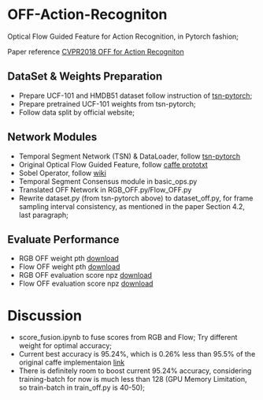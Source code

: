 # OFF-Action-Recogniton
Optical Flow Guided Feature for Action Recognition, in Pytorch fashion;

Paper reference [CVPR2018 OFF for Action Recogniton](https://arxiv.org/pdf/1711.11152.pdf)

## DataSet & Weights Preparation
+ Prepare UCF-101 and HMDB51 dataset follow instruction of [tsn-pytorch](https://github.com/yjxiong/tsn-pytorch);
+ Prepare pretrained UCF-101 weights from tsn-pytorch;
+ Follow data split by official website;

## Network Modules
+ Temporal Segment Network (TSN) & DataLoader, follow [tsn-pytorch](https://github.com/yjxiong/tsn-pytorch)
+ Original Optical Flow Guided Feature, follow [caffe prototxt](https://github.com/kevin-ssy/Optical-Flow-Guided-Feature/blob/master/models/ucf101/rgb_off/1/train.prototxt)
+ Sobel Operator, follow [wiki](https://en.wikipedia.org/wiki/Sobel_operator)
+ Temporal Segment Consensus module in basic_ops.py
+ Translated OFF Network in RGB_OFF.py/Flow_OFF.py
+ Rewrite dataset.py (from tsn-pytorch above) to dataset_off.py, for frame sampling interval consistency, as mentioned in the paper Section 4.2, last paragraph;

## Evaluate Performance
+ RGB OFF weight pth [download](https://drive.google.com/open?id=1ixqxotsee9ayaT5CVbMfqiZHVZ9Nff2O)
+ Flow OFF weight pth [download](https://drive.google.com/open?id=1IQf_cOgicEews9si4K0vyw5GqOZvrmF9)
+ RGB OFF evaluation score npz [download](https://drive.google.com/file/d/1e5yHqC-BX22lXoSnB2GM2NqINxGbcyId/view?usp=sharing)
+ Flow OFF evaluation score npz [download](https://drive.google.com/file/d/1O3P2UH0_kWvhW_0VVBIcsJIk_iX2xJI0/view?usp=sharing)

# Discussion
+ score_fusion.ipynb to fuse scores from RGB and Flow; Try different weight for optimal accuracy;
+ Current best accuracy is 95.24%, which is 0.26% less than 95.5% of the original caffe implementaion [link](https://github.com/kevin-ssy/Optical-Flow-Guided-Feature)
+ There is definitely room to boost current 95.24% accuracy, considering training-batch for now is much less than 128 (GPU Memory Limitation, so train-batch in train_off.py is 40-50);
